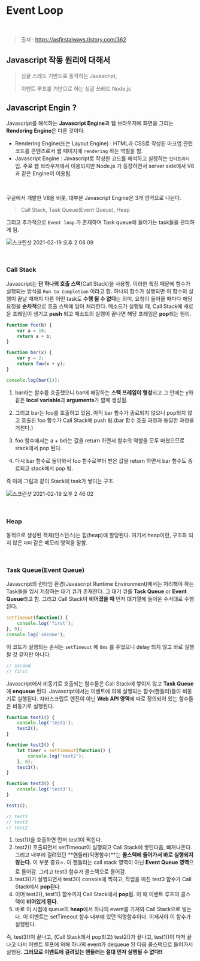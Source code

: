 # Event Loop

<br/>

> 출처 : https://asfirstalways.tistory.com/362

## Javascript 작동 원리에 대해서

> 싱글 스레드 기반드로 동작하는 Javascript, 
>
> 이벤트 루프를 기반으로 하는 싱글 쓰레드 Node.js



## Javascript Engin ?

Javascript를 해석하는 **Javascript Engine**과 웹 브라우저에 화면을 그리는 **Rendering Engine**은 다른 것이다. 

- Rendering Engine(또는 Layout Engine) : HTML과 CSS로 작성된 마크업 관련 코드를 콘텐츠로서 웹 페이지에 `rendering` 하는 역할을 함.
- Javascript Engine : Javascript로 작성한 코드를 해석하고 실행하는 `인터프리터` 임. 주로 웹 브라우저에서 이용되지만 Node.js 가 등장하면서 server side에서 V8과 같은 Engine이 이용됨.

<br/>

구글에서 개발한 V8을 비롯, 대부분 Javascript Engine은 3개 영역으로 나뉜다.

> Call Stack, Task Queue(Event Queue), Heap

그리고 추가적으로 `Event loop` 가 존재하며 Task queue에 들어가는 task들을 관리하게 됨.

![스크린샷 2021-02-19 오후 2 08 09](https://user-images.githubusercontent.com/59427983/108460650-7195e880-72bc-11eb-8fc3-664b70dceb71.png)

<br/>

### Call Stack

Javascript는 **단 하나의 호출 스택**(Call Stack)을 사용함. 이러한 특징 때문에 함수가 실행되는 방식을 `Run to Completion` 이라고 함. 하나의 함수가 실행되면 이 함수의 실행이 끝날 때까지 다른 어떤 task도 **수행 될 수 없다**는 의미. 요청이 들어올 때마다 해당 요청을 **순차적**으로 호출 스택에 담아 처리한다. 메소드가 실행될 때, Call Stack에 새로운 프레임이 생기고 **push** 되고 메소드의 실행이 끝나면 해당 프레임은 **pop**되는 원리.

```javascript
function foo(b) {
	var a = 10;
	return a + b;
}

function bar(x) {
	var y = 2;
	return foo(x + y);
}

console.log(bar(1));
```

1. bar라는 함수를 호출했으니 bar에 해당하는 **스택 프레임이 형성**되고 그 안에는 y와 같은 **local variable**과  **arguments**가 함께 생성됨. 
2. 그리고 bar는 foo를 호출하고 있음. 아직 bar 함수가 종료되지 않으니 pop되지 않고 호출된 foo 함수가 Call Stack에 push 됨.(bar 함수 호출 과정과 동일한 과정을 거친다.)

3. foo 함수에서는 a + b라는 값을 return 하면서 함수의 역할을 모두 마쳤으므로 stack에서 pop 된다. 
4. 다시 bar 함수로 돌아와서 foo 함수로부터 받은 값을 return 하면서 bar 함수도 종료되고 stack에서 pop 됨.

즉 아래 그림과 같이 Stack에 task가 쌓이는 구조.

![스크린샷 2021-02-19 오후 2 46 02](https://user-images.githubusercontent.com/59427983/108463147-3518bb80-72c1-11eb-9edf-c28ff6766c9d.png)



<br/>

### Heap

동적으로 생성된 객체(인스턴스)는 힙(heap)에 할당된다. 여기서 heap이란, 구조화 되지 않은 `더미` 같은 메모리 영역을 말함.

<br/>

### Task Queue(Event Queue)

Javascript의 런타임 환경(Javascript Runtime Environment)에서는 처리해야 하는 Task들을 임시 저장하는 대기 큐가 존재한다. 그 대기 큐를 **Task Queue** or **Event Queue**라고 함. 그리고 Call Stack이 **비어졌을 때** 먼저 대기열에 들어온 수서대로 수행된다.

```javascript
setTimeout(function() {
	console.log('first');
}, 0);
console.log('secone');
```

이 코드가 실행되는 순서는 `setTimeout` 에 `0ms` 를 주었으니 delay 되지 않고 바로 실행될 것 같지만 아니다.

```javascript
// second
// first
```

Javascript에서 비동기로 호출되는 함수들은 Call Stack에 쌓이지 않고 **Task Queue**에  **enqueue** 된다. Javascript에서는 이벤트에 의해 실행되는 함수(핸들러)들이 비동기로 실행된다. 자바스크립트 엔진이 아닌 **Web API 영역**에 따로 정의되어 있는 함수들은 비동기로 실행된다. 

```javascript
function test1() {
	console.log('test1');
	test2();
}

function test2() {
	let timer = setTimeout(function() {
		console.log('test2');
	}, 0);
	test3();
}

function test3() {
	console.log('test3');
}

test1();

// test1
// test3
// test2
```

1. test1()을 호출하면 먼저 test1이 찍힌다. 
2. test2() 호출되면서 setTimeout이 실행되고 Call Stack에 쌓인다음, 빠져나온다. 그리고 내부에 걸려있던 **핸들러(익명함수)**는 **콜스택에 들어가서 바로 실행되지 않는다.** 이 부분 중요⭐️. 이 핸들러는 call stack 영역이 아닌 **Event Queue 영역**으로 들어감. 그리고 test3 함수가 콜스택으로 들어감.
3. test3()가 실행되면서 test3이 console에 찍히고, 작업을 마친 test3 함수가 Call Stack에서 **pop**된다. 
4. 이어 test2(), test1() 함수까지 Call Stack에서 **pop**됨. 이 때 이벤트 루프의 콜스택이 **비어있게 된다.** 
5. 바로 이 시점에 queue의 **heap**에서 하나의 event를 가져와 Call Stack으로 넣는다. 이 이벤트는 setTimeout 함수 내부에 있던 익명함수이다. 이제서야 이 함수가 실행된다.

즉, test3()이 끝나고, (Call Stack에서 pop되고) test2()가 끝나고, test1()이 마저 끝나고 나서 이벤트 루프에 의해 하나의 event가 dequeue 된 다음 콜스택으로 들어가서 실행됨. **그러므로 이벤트에 걸려있는 핸들러는 절대 먼저 실행될 수 없다!!**

<br/>